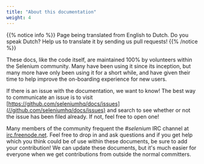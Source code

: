 ```yaml
---
title: "About this documentation"
weight: 4
---
```


{{% notice info %}}
<i class="fas fa-language"></i> Page being translated from 
English to Dutch. Do you speak Dutch? Help us to translate
it by sending us pull requests!
{{% /notice %}}

These docs, like the code itself, are maintained 100% by volunteers
within the Selenium community.
Many have been using it since its inception,
but many more have only been using it for a short while,
and have given their time to help improve the on-boarding experience
for new users.

If there is an issue with the documentation, we want to know!
The best way to communicate an issue is to visit
[https://github.com/seleniumhq/docs/issues](//github.com/seleniumhq/docs/issues)
and search to see whether or not the issue has been filed already.
If not, feel free to open one!

Many members of the community frequent
the _#selenium_ IRC channel at [irc.freenode.net](//freenode.net/). 
Feel free to drop in and ask questions
and if you get help which you think could be of use within these documents,
be sure to add your contribution!
We can update these documents,
but it's much easier for everyone when we get contributions
from outside the normal committers.



